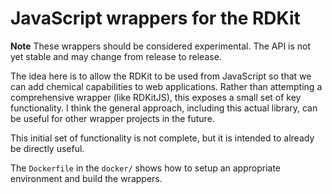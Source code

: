 # JavaScript wrappers for the RDKit

**Note** These wrappers should be considered experimental. The API is not yet stable and may change from release to release.

The idea here is to allow the RDKit to be used from JavaScript so that we can add chemical capabilities to web applications.
Rather than attempting a comprehensive wrapper (like RDKitJS), this exposes a small set of key functionality. I think the general approach, including this actual library, can be useful for other wrapper projects in the future.

This initial set of functionality is not complete, but it is intended to already be directly useful.

The `Dockerfile` in the `docker/` shows how to setup an appropriate environment and build the wrappers.

